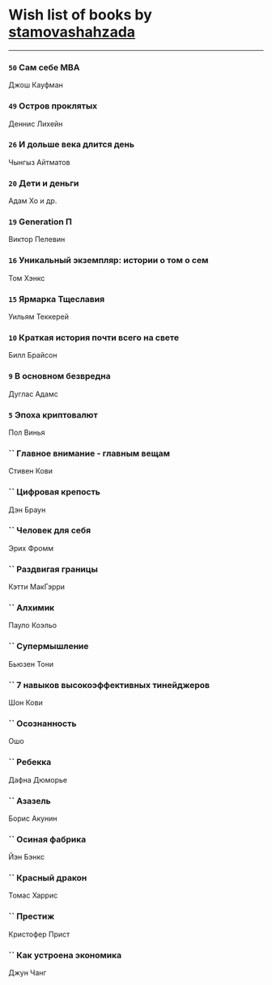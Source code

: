 # Wish list of books by [stamovashahzada](http://vk.com/id310646815)
---

### `50` Сам себе MBA
Джош Кауфман

### `49` Остров проклятых
Деннис Лихейн

### `26` И дольше века длится день
Чынгыз Айтматов

### `20` Дети и деньги
Адам Хо и др.

### `19` Generation П
Виктор Пелевин

### `16` Уникальный экземпляр: истории о том о сем
Том Хэнкс

### `15` Ярмарка Тщеславия
Уильям Теккерей

### `10` Краткая история почти всего на свете
Билл Брайсон

### `9` В основном безвредна
Дуглас Адамс

### `5` Эпоха криптовалют
Пол Винья

### `` Главное внимание - главным вещам
Стивен Кови

### `` Цифровая крепость
Дэн Браун

### `` Человек для себя
Эрих Фромм

### `` Раздвигая границы
Кэтти МакГэрри

### `` Алхимик
Пауло Коэльо

### `` Супермышление
Бьюзен Тони

### `` 7 навыков высокоэффективных тинейджеров
Шон Кови

### `` Осознанность
Ошо

### `` Ребекка
Дафна Дюморье

### `` Азазель
Борис Акунин

### `` Осиная фабрика
Йэн Бэнкс

### `` Красный дракон
Томас Харрис

### `` Престиж
Кристофер Прист

### `` Как устроена экономика
Джун Чанг

